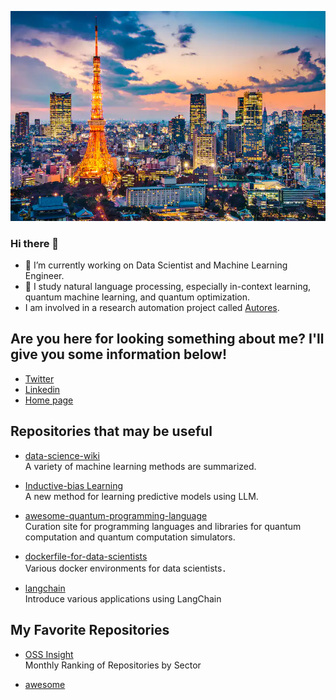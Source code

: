 ![logo](image/tokyo_yakei.png)  

### Hi there 👋

- 🔭 I’m currently working on Data Scientist and Machine Learning Engineer.
- 🌱 I study natural language processing, especially in-context learning, quantum machine learning, and quantum optimization. 
- I am involved in a research automation project called [Autores](https://sites.google.com/view/automated-research/home?authuser=0).

## Are you here for looking something about me? I'll give you some information below!

- [Twitter](https://twitter.com/fuyu_quant)
- [Linkedin](https://www.linkedin.com/in/fuyu-quant/)
- [Home page](https://fuyu-quant.notion.site/Toma-Tanaka-7bef6aeb2a2440009692e95246af3a49)

## Repositories that may be useful
- [data-science-wiki](https://github.com/fuyu-quant/data-science-wiki)  
  A variety of machine learning methods are summarized.

- [Inductive-bias Learning](https://github.com/fuyu-quant/IBLM)  
  A new method for learning predictive models using LLM.

- [awesome-quantum-programming-language](https://github.com/fuyu-quant/awesome-quantum-programming-languages)  
  Curation site for programming languages and libraries for quantum computation and quantum computation simulators.
  
- [dockerfile-for-data-scientists](https://github.com/fuyu-quant/dockerfile-for-data-scientists)  
  Various docker environments for data scientists．

- [langchain](https://github.com/fuyu-quant/langchain)  
  Introduce various applications using LangChain
  

## My Favorite Repositories
- [OSS Insight](https://ossinsight.io/collections/)  
  Monthly Ranking of Repositories by Sector

- [awesome](https://github.com/sindresorhus/awesome)  
  



<!--
**fuyu-quant/fuyu-quant** is a ✨ _special_ ✨ repository because its `README.md` (this file) appears on your GitHub profile.

Here are some ideas to get you started:

- 🔭 I’m currently working on ...
- 🌱 I’m currently learning ...
- 👯 I’m looking to collaborate on ...
- 🤔 I’m looking for help with ...
- 💬 Ask me about ...
- 📫 How to reach me: ...
- 😄 Pronouns: ...
- ⚡ Fun fact: ...
-->

